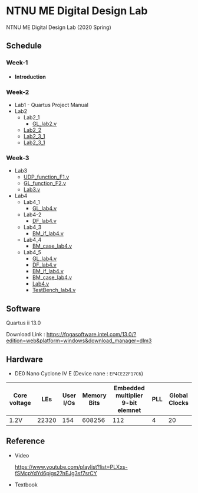 # NTNU ME Digital Design Lab
NTNU ME Digital Design Lab (2020 Spring)

## Schedule
### Week-1
  * #### Introduction

### Week-2
  * Lab1 - Quartus Project Manual
  * Lab2
    * Lab2_1
      * [GL_lab2.v](Week-2/Lab2_1/GL_lab2.v)
    * [Lab2_2](Week-2/Lab2/Lab2_2)
    * [Lab2_3_1](Week-2/Lab2/Lab2_3_1)
    * [Lab2_3_1](Week-2/Lab2/Lab2_3_1)
### Week-3
  * Lab3
    * [UDP_function_F1.v](Week-3/UDP_function_F1.v)
    * [GL_function_F2.v](Week-3/GL_function_F2.v)
    * [Lab3.v](Week-3/Lab3.v)
  * Lab4
    * Lab4_1
      * [GL_lab4.v](Week-4/Lab4_1/GL_lab4.v)
    * Lab4-2
      * [DF_lab4.v](Week-4/Lab4_2/DF_lab4.v)
    * Lab4_3
      * [BM_if_lab4.v](Week-4/Lab4_3/BM_if_lab4.v)
    * Lab4_4
      * [BM_case_lab4.v](Week-4/Lab4_4/BM_case_lab4.v)
    * Lab4_5
      * [GL_lab4.v](Week-4/Lab4_1/GL_lab4.v)
      * [DF_lab4.v](Week-4/Lab4_2/DF_lab4.v)
      * [BM_if_lab4.v](Week-4/Lab4_3/BM_if_lab4.v)
      * [BM_case_lab4.v](Week-4/Lab4_4/BM_case_lab4.v)
      * [Lab4.v](Week-4/Lab4_5/Lab4.v)
      * [TestBench_lab4.v](Week-4/Lab4_5/TestBench_lab4.v)

## Software
Quartus ii 13.0

Download Link : https://fpgasoftware.intel.com/13.0/?edition=web&platform=windows&download_manager=dlm3

## Hardware
* DE0 Nano Cyclone IV E (Device nane : `EP4CE22F17C6`)

|Core voltage|LEs|User I/Os|Memory Bits|Embedded multiplier 9-bit elemnet|PLL|Global Clocks|
|-|-|-|-|-|-|-|
|1.2V|22320|154|608256|112|4|20|
## Reference
* Video

    https://www.youtube.com/playlist?list=PLXxs-fSMcpYdYd6pjgs27nEJg3sf7srCY  

* Textbook
